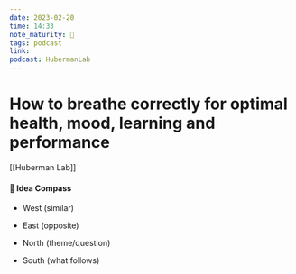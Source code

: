 ```yaml
---
date: 2023-02-20
time: 14:33
note_maturity: 🌱
tags: podcast
link: 
podcast: HubermanLab
---
```


# How to breathe correctly for optimal health, mood, learning and performance

[[Huberman Lab]]










#### 🧭  Idea Compass
- West  (similar) 

- East (opposite)

- North (theme/question)

- South (what follows)